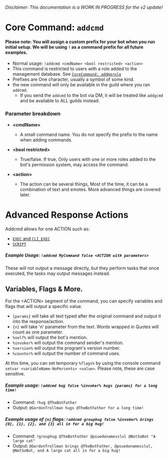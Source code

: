 *Disclaimer: This documentation is a WORK IN PROGRESS for the v2 update!*
# Core Command: `addcmd`
#### Please note: You will assign a custom prefix for your bot when you run initial setup. We will be using `!` as a command prefix for all future examples.
* Normal usage: `!addcmd <cmdName> <bool restricted> <action>`
* This command is restricted to users with a role added to the management database. See [`CoreCommand: addmgrole`](https://github.com/rmsoftware-development/RMSoftware.ModularBot/blob/v1.4.14.1038-PATCH/doc/Core-Commands/addmgrole.md)
* Prefixes are One character, usually a symbol of some kind.
* the new command will only be available in the guild where you ran `addcmd`.
   * If you send the `addcmd` to the bot via DM, it will be treated like `addgcmd` and be available to ALL guilds instead.

### Parameter breakdown
* **\<cmdName>**
  * A small command name. You do not specify the prefix to the name when adding commands. 

* **\<bool restricted>**
  * True/false. If true, Only users with one or more roles added to the bot's permission system, may access the command.

* **\<action>**
  * The action can be several things, Most of the time, it can be a combination of text and emotes. More advanced things are covered later.
  
# Advanced Response Actions
Addcmd allows for one ACTION such as:
* [`EXEC` and `CLI_EXEC`](https://github.com/rmsoftware-development/RMSoftware.ModularBot/blob/master/doc/AdvancedActions/ExternalLibs.md)
* [`SCRIPT`](https://github.com/rmsoftware-development/RMSoftware.ModularBot/blob/master/doc/AdvancedActions/scripting.md)

##### Example Usage: `!addcmd MyCommand false <ACTION with parameters>`
These will not output a message directly, but they perform tasks that once executed, the tasks may output messages instead.

## Variables, Flags & More.
For the \<ACTION> segment of the command, you can specify variables and flags that will output a specific value.
* `{params}` will take all text typed after the original command and output it into the response/action.
* `{n}` will take 'n' parameter from the text. Words wrapped in Quotes will count as one parameter.
* `%self%` will output the bot's mention.
* `%invoker%` will output the command sender's mention.
* `%version%` will output the program's version number.
* `%counter%` will output the number of command uses.

At this time, you can set temporary `%flags%` by using the console command `setvar <variableName-NoPercents> <value>`. Please note, these are case sensitive.

##### Example usage: `!addcmd hug false %invoker% hugs {params} for a long time!`
* Command: `!hug @TheBotFather`
* Output: `@GordonTrollman hugs @TheBotFather for a long time!`

##### Example usage of `{n}` flags: `!addcmd grouphug false %invoker% brings {0}, {1}, {2}, and {3} all in for a big hug!`
* Command: `!grouphug @TheBotFather @psuedonamesslul @NotSoBot "A large cat"`
* Output: `@GordonTrollman brings @TheBotFather, @psuedonamesslul, @NotSoBot, and A large cat all in for a big hug!`
